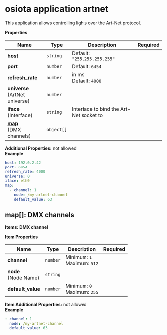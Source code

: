 # osiota application artnet

This application allows controlling lights over the Art-Net protocol.


**Properties**

|Name|Type|Description|Required|
|----|----|-----------|--------|
|**host**|`string`|Default: `"255.255.255.255"`<br/>||
|**port**|`number`|Default: `6454`<br/>||
|**refresh\_rate**|`number`|in ms<br/>Default: `4000`<br/>||
|**universe**<br/>(ArtNet universe)|`number`|||
|**iface**<br/>(Interface)|`string`|Interface to bind the Art-Net socket to<br/>||
|[**map**](#map)<br/>(DMX channels)|`object[]`|||

**Additional Properties:** not allowed<br/>
**Example**

```yaml
host: 192.0.2.42
port: 6454
refresh_rate: 4000
universe: 0
iface: eth0
map:
  - channel: 1
    node: /my-artnet-channel
    default_value: 63

```

<a name="map"></a>
## map\[\]: DMX channels

**Items: DMX channel**

**Item Properties**

|Name|Type|Description|Required|
|----|----|-----------|--------|
|**channel**|`number`|Minimum: `1`<br/>Maximum: `512`<br/>||
|**node**<br/>(Node Name)|`string`|||
|**default\_value**|`number`|Minimum: `0`<br/>Maximum: `255`<br/>||

**Item Additional Properties:** not allowed<br/>
**Example**

```yaml
- channel: 1
  node: /my-artnet-channel
  default_value: 63

```


